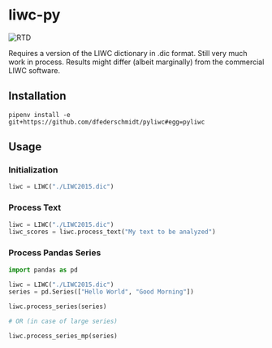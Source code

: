 # liwc-py

![RTD](https://media.readthedocs.org/static/projects/badges/passing.svg)

Requires a version of the LIWC dictionary in .dic format. Still very much work in process. Results might differ (albeit marginally) from the commercial LIWC software.

## Installation

```
pipenv install -e git+https://github.com/dfederschmidt/pyliwc#egg=pyliwc
```


## Usage 

### Initialization

```python
liwc = LIWC("./LIWC2015.dic")
```

### Process Text

```python
liwc = LIWC("./LIWC2015.dic")
liwc_scores = liwc.process_text("My text to be analyzed")
```

### Process Pandas Series

```python
import pandas as pd 

liwc = LIWC("./LIWC2015.dic")
series = pd.Series(["Hello World", "Good Morning"])

liwc.process_series(series)

# OR (in case of large series)

liwc.process_series_mp(series)

```
